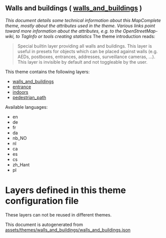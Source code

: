 [//]: # (WARNING: this file is automatically generated. Please find the sources at the bottom and edit those sources)

## Walls and buildings ( [walls_and_buildings](https://mapcomplete.org/walls_and_buildings) )
_This document details some technical information about this MapComplete theme, mostly about the attributes used in the theme. Various links point toward more information about the attributes, e.g. to the OpenStreetMap-wiki, to TagInfo or tools creating statistics_
The theme introduction reads:

> Special builtin layer providing all walls and buildings. This layer is useful in presets for objects which can be placed against walls (e.g. AEDs, postboxes, entrances, addresses, surveillance cameras, …). This layer is invisible by default and not toggleable by the user.

This theme contains the following layers:


 - [walls_and_buildings](../Layers/walls_and_buildings.md)
 - [entrance](../Layers/entrance.md)
 - [indoors](../Layers/indoors.md)
 - [pedestrian_path](../Layers/pedestrian_path.md)


Available languages:


 - en
 - de
 - fr
 - da
 - nb_NO
 - nl
 - ca
 - es
 - cs
 - zh_Hant
 - pl


# Layers defined in this theme configuration file
These layers can not be reused in different themes.


This document is autogenerated from [assets/themes/walls_and_buildings/walls_and_buildings.json](https://github.com/pietervdvn/MapComplete/blob/develop/assets/themes/walls_and_buildings/walls_and_buildings.json)
